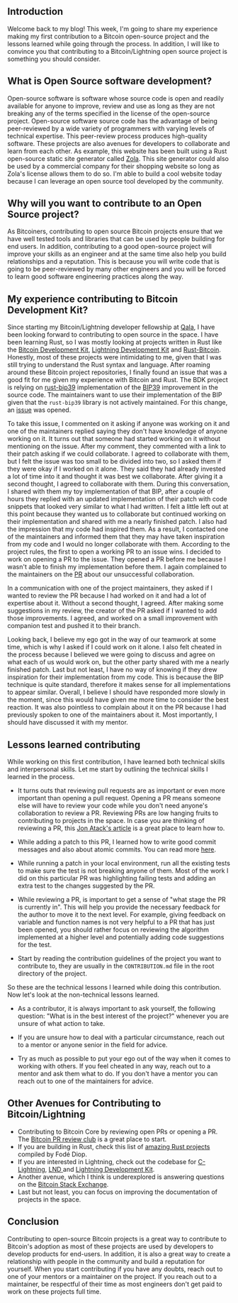 ## Introduction

Welcome back to my blog! This week, I'm going to share my experience making my first contribution to a Bitcoin open-source project and the lessons learned while going through the process. In addition, I will like to convince you that contributing to a Bitcoin/Lightning open source project is something you should consider. 

## What is Open Source software development?

Open-source software is software whose source code is open and readily available for anyone to improve, review and use as long as they are not breaking any of the terms specified in the license of the open-source project. Open-source software source code has the advantage of being peer-reviewed by a wide variety of programmers with varying levels of technical expertise. This peer-review process produces high-quality software. These projects are also avenues for developers to collaborate and learn from each other. As example, this website has been built using a Rust open-source static site generator called [Zola](https://github.com/getzola/zola). This site generator could also be used by a commercial company for their shopping website so long as Zola's license allows them to do so. I'm able to build a cool website today because I can leverage an open source tool developed by the community.

## Why will you want to contribute to an Open Source project?

As Bitcoiners, contributing to open source Bitcoin projects ensure that we have well tested tools and libraries that can be used by people building for end users. In addition,  contributing to a good open-source project will improve your skills as an engineer and at the same time also help you build relationships and a reputation. This is because you will write code that is going to be peer-reviewed by many other engineers and you will be forced to learn good software engineering practices along the way.

##  My experience contributing to Bitcoin Development Kit?

Since starting my Bitcoin/Lightning developer fellowship at [Qala](https://qala.dev/), I have been looking forward to contributing to open source in the space. I have been learning Rust, so I was mostly looking at projects written in Rust like the [Bitcoin Development Kit](https://bitcoindevkit.org/), [Lightning Development Kit](https://lightningdevkit.org/) and [Rust-Bitcoin](https://github.com/rust-bitcoin/rust-bitcoin). Honestly, most of these projects were intimidating to me, given that I was still trying to understand the Rust syntax and language. After roaming around these Bitcoin project repositories, I finally found an issue that was a good fit for me given my experience with Bitcoin and Rust. The BDK project is relying on [rust-bip39](https://github.com/rust-bitcoin/rust-bip39) implementation of the [BIP39](https://github.com/bitcoin/bips/blob/master/bip-0039.mediawiki) improvement in the source code. The maintainers want to use their implementation of the BIP given that the `rust-bip39` library is not actively maintained. For this change, an [issue](https://github.com/bitcoindevkit/bdk/issues/561) was opened.

To take this issue, I commented on it asking if anyone was working on it and one of the maintainers replied saying they don't have knowledge of anyone working on it. It turns out that someone had started working on it without mentioning on the issue. After my comment, they commented with a link to their patch asking if we could collaborate. I agreed to collaborate with them, but I felt the issue was too small to be divided into two, so I asked them if they were okay if I worked on it alone. They said they had already invested a lot of time into it and thought it was best we collaborate. After giving it a second thought, I agreed to collaborate with them. During this conversation, I shared with them my toy implementation of that BIP, after a couple of hours they replied with an updated implementation of their patch with code snippets that looked very similar to what I had written. I felt a little left out at this point because they wanted us to collaborate but continued working on their implementation and shared with me a nearly finished patch. I also had the impression that my code had inspired them.  As a result, I contacted one of the maintainers and informed them that they may have taken inspiration from my code and I would no longer collaborate with them. According to the project rules, the first to open a working PR to an issue wins. I decided to work on opening a PR to the issue. They opened a PR before me because I wasn't able to finish my implementation before them. I again complained to the maintainers on the [PR](https://github.com/bitcoindevkit/bdk/pull/607) about our unsuccessful collaboration. 

In a communication with one of the project maintainers, they asked if I wanted to review the PR because I had worked on it and had a lot of expertise about it. Without a second thought, I agreed. After making some suggestions in my review, the creator of the PR asked if I wanted to add those improvements. I agreed, and worked on a small improvement with companion test and pushed it to their branch. 

Looking back, I believe my ego got in the way of our teamwork at some time, which is why I asked if I could work on it alone. I also felt cheated in the process because I believed we were going to discuss and agree on what each of us would work on, but the other party shared with me a nearly finished patch. Last but not least, I have no way of knowing if they drew inspiration for their implementation from my code. This is because the BIP technique is quite standard, therefore it makes sense for all implementations to appear similar. Overall, I believe I should have responded more slowly in the moment, since this would have given me more time to consider the best reaction. It was also pointless to complain about it on the PR because I had previously spoken to one of the maintainers about it. Most importantly, I should have discussed it with my mentor.




## Lessons learned contributing

While working on this first contribution, I have learned both technical skills and interpersonal skills. Let me start by outlining the technical skills I learned in the process.

* It turns outs that reviewing pull requests are as important or even more important than opening a pull request. Opening a PR means someone else will have to review your code while you don't need anyone's collaboration to review a PR. Reviewing PRs are low hanging fruits to contributing to projects in the space. In case you are thinking of reviewing a PR, this [Jon Atack's article](https://jonatack.github.io/articles/how-to-review-pull-requests-in-bitcoin-core) is a great place to learn how to. 

* While adding a patch to this PR, I learned how to write good commit messages and also about atomic commits. You can read more [here](https://cbea.ms/git-commit/).

* While running a patch in your local environment, run all the existing tests to make sure the test is not breaking anyone of them. Most of the work I did on this particular PR was highlighting failing tests and adding an extra test to the changes suggested by the PR.

* While reviewing a PR, is important to get a sense of "what stage the PR is currently in". This will help you provide the necessary feedback for the author to move it to the next level. For example, giving feedback on variable and function names is not very helpful to a PR that has just been opened, you should rather focus on reviewing the algorithm implemented at a higher level and potentially adding code suggestions for the test.

* Start by reading the contribution guidelines of the project you want to contribute to, they are usually in the `CONTRIBUTION.md` file in the root directory of the project.

So these are the technical lessons I learned while doing this contribution. Now let's look at the non-technical lessons learned.

* As a contributor, it is always important to ask yourself, the following question: "What is in the best interest of the project?" whenever you are unsure of what action to take. 

* If you are unsure how to deal with a particular circumstance, reach out to a mentor or anyone senior in the field for advice.

* Try as much as possible to put your ego out of the way when it comes to working with others. If you feel cheated in any way, reach out to a mentor and ask them what to do. If you don't have a mentor you can reach out to one of the maintainers for advice.


## Other Avenues for Contributing to Bitcoin/Lightning

* Contributing to Bitcoin Core by reviewing open PRs or opening a PR. The [Bitcoin PR review club](https://bitcoincore.reviews/) is a great place to start.
* If you are building in Rust, check this list of [amazing Rust projects](https://github.com/BitcoinDevelopersAcademy/awesome-rust-bitcoin) compiled by Fodé Diop.
* If you are interested in Lightning, check out the codebase for [C-Lightning](https://github.com/ElementsProject/lightning), [LND ](https://github.com/lightningnetwork/lnd) and [Lightning Development Kit](https://lightningdevkit.org/).
* Another avenue, which I think is underexplored is answering questions on the [Bitcoin Stack Exchange](https://bitcoin.stackexchange.com/).
* Last but not least, you can focus on improving the documentation of projects in the space.


## Conclusion

Contributing to open-source Bitcoin projects is a great way to contribute to Bitcoin's adoption as most of these projects are used by developers to develop products for end-users. In addition, it is also a great way to create a relationship with people in the community and build a reputation for yourself. When you start contributing if you have any doubts, reach out to one of your mentors or a maintainer on the project. If you reach out to a maintainer, be respectful of their time as most engineers don't get paid to work on these projects full time. 